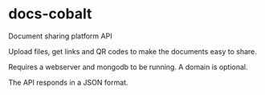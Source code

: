 # docs-cobalt
Document sharing platform API

Upload files, get links and QR codes to make the documents easy to share.

Requires a webserver and mongodb to be running. A domain is optional.

The API responds in a JSON format.